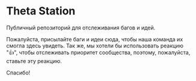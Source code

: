 # Theta Station

Публичный репозиторий для отслеживания багов и идей.

Пожалуйста, присылайте баги и идеи сюда, чтобы наша команда их смогла здесь увидеть. Так же, мы хотели бы использовать реакцию "👍", чтобы отслеживать приоритет сообщества, поэтому, пожалуйста, ставьте эту реакцию.

Спасибо!
